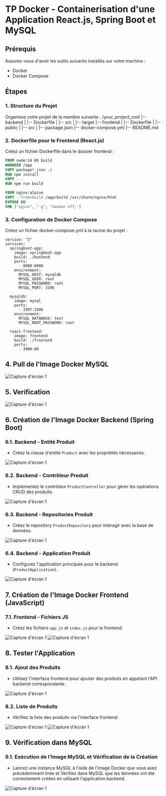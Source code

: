 # TP Docker - Containerisation d'une Application React.js, Spring Boot et MySQL

## Prérequis
Assurez-vous d'avoir les outils suivants installés sur votre machine :
- Docker
- Docker Compose

## Étapes

### 1. Structure du Projet
Organisez votre projet de la manière suivante :
/your_project_root
|-- backend
|   |-- Dockerfile
|   |-- src
|   |-- target
|-- frontend
|   |-- Dockerfile
|   |-- public
|   |-- src
|   |-- package.json
|-- docker-compose.yml
|-- README.md

### 2. Dockerfile pour le Frontend (React.js)
Créez un fichier Dockerfile dans le dossier frontend :
```Dockerfile
FROM node:14 AS build
WORKDIR /app
COPY package*.json ./
RUN npm install
COPY . .
RUN npm run build

FROM nginx:alpine
COPY --from=build /app/build /usr/share/nginx/html
EXPOSE 80
CMD ["nginx", "-g", "daemon off;"]
```
### 3. Configuration de Docker Compose
Créez un fichier docker-compose.yml à la racine du projet :
```
version: "3"
services:
  springboot-app:
    image: springboot-app
    build: ./backend
    ports:
      - 8080:8080
    environment:
      MYSQL_HOST: mysqldb
      MYSQL_USER: root
      MYSQL_PASSWORD: root
      MYSQL_PORT: 3306

  mysqldb:
    image: mysql
    ports:
      - 3307:3306
    environment:
      MYSQL_DATABASE: test
      MYSQL_ROOT_PASSWORD: root

  react-frontend:
    image: frontend
    build: ./frontend
    ports:
      - 3000:80
```
## 4. Pull de l'Image Docker MySQL

![Capture d'écran 1](images/pullingTheImages1.pngg)

## 5. Verification 

![Capture d'écran 1](images/ImageWithPorteName.png)

## 6. Création de l'Image Docker Backend (Spring Boot)

### 6.1. Backend - Entité Produit

- Créez la classe d'entité `Product` avec les propriétés nécessaires.
  
![Capture d'écran 1](images/EntityProduct.png)

### 6.2. Backend - Contrôleur Produit

- Implémentez le contrôleur `ProductController` pour gérer les opérations CRUD des produits.
  
![Capture d'écran 1](images/ControllerProduct.png)

### 6.3. Backend - Repositories Produit

- Créez le repository `ProductRepository` pour interagir avec la base de données.
  
![Capture d'écran 1](images/ProductRepository.png)

### 6.4. Backend - Application Produit

- Configurez l'application principale pour le backend (`ProductApplication`).
  
![Capture d'écran 1](images/applicationProperties.png)

## 7. Création de l'Image Docker Frontend (JavaScript)

### 7.1. Frontend - Fichiers JS

- Créez les fichiers `app.js` et `index.js` pour le frontend.
  
![Capture d'écran 1](images/appJS.png)
![Capture d'écran 1](images/indexJS.png)

## 8. Tester l'Application

### 8.1. Ajout des Produits

- Utilisez l'interface frontend pour ajouter des produits en appelant l'API backend correspondante.

![Capture d'écran 1](images/AjoutDeProduit.png)

### 8.2. Liste de Produits

- Vérifiez la liste des produits via l'interface frontend.
  
![Capture d'écran 1](images/laListeDeProduit.png)
![Capture d'écran 1](images/laListeDeProduit2.png)

## 9. Vérification dans MySQL

### 9.1. Exécution de l'Image MySQL et Vérification de la Création

- Lancez une instance MySQL à l'aide de l'image Docker que vous avez précédemment tirée et Vérifiez dans MySQL que les données ont été correctement créées en utilisant l'application backend.
  
![Capture d'écran 1](images/testerLaCreation.png)








